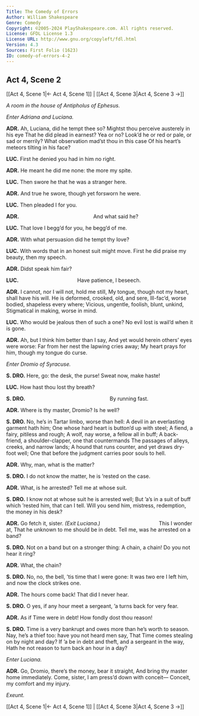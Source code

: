 ```yaml
---
Title: The Comedy of Errors
Author: William Shakespeare
Genre: Comedy
Copyright: ©2005-2024 PlayShakespeare.com. All rights reserved.
License: GFDL License 1.3
License URL: http://www.gnu.org/copyleft/fdl.html
Version: 4.3
Sources: First Folio (1623)
ID: comedy-of-errors-4-2
---
```


## Act 4, Scene 2
[[Act 4, Scene 1|← Act 4, Scene 1]] | [[Act 4, Scene 3|Act 4, Scene 3 →]]

*A room in the house of Antipholus of Ephesus.*

*Enter Adriana and Luciana.*

**ADR.**
Ah, Luciana, did he tempt thee so?
Mightst thou perceive austerely in his eye
That he did plead in earnest? Yea or no?
Look’d he or red or pale, or sad or merrily?
What observation mad’st thou in this case
Of his heart’s meteors tilting in his face?

**LUC.**
First he denied you had in him no right.

**ADR.**
He meant he did me none: the more my spite.

**LUC.**
Then swore he that he was a stranger here.

**ADR.**
And true he swore, though yet forsworn he were.

**LUC.**
Then pleaded I for you.

**ADR.**
              And what said he?

**LUC.**
That love I begg’d for you, he begg’d of me.

**ADR.**
With what persuasion did he tempt thy love?

**LUC.**
With words that in an honest suit might move.
First he did praise my beauty, then my speech.

**ADR.**
Didst speak him fair?

**LUC.**
           Have patience, I beseech.

**ADR.**
I cannot, nor I will not, hold me still,
My tongue, though not my heart, shall have his will.
He is deformed, crooked, old, and sere,
Ill-fac’d, worse bodied, shapeless every where;
Vicious, ungentle, foolish, blunt, unkind,
Stigmatical in making, worse in mind.

**LUC.**
Who would be jealous then of such a one?
No evil lost is wail’d when it is gone.

**ADR.**
Ah, but I think him better than I say,
And yet would herein others’ eyes were worse:
Far from her nest the lapwing cries away;
My heart prays for him, though my tongue do curse.

*Enter Dromio of Syracuse.*

**S. DRO.**
Here, go: the desk, the purse! Sweat now, make haste!

**LUC.**
How hast thou lost thy breath?

**S. DRO.**
                By running fast.

**ADR.**
Where is thy master, Dromio? Is he well?

**S. DRO.**
No, he’s in Tartar limbo, worse than hell:
A devil in an everlasting garment hath him;
One whose hard heart is button’d up with steel;
A fiend, a fairy, pitiless and rough;
A wolf, nay worse, a fellow all in buff;
A back-friend, a shoulder-clapper, one that countermands
The passages of alleys, creeks, and narrow lands;
A hound that runs counter, and yet draws dry-foot well;
One that before the judgment carries poor souls to hell.

**ADR.**
Why, man, what is the matter?

**S. DRO.**
I do not know the matter, he is ’rested on the case.

**ADR.**
What, is he arrested? Tell me at whose suit.

**S. DRO.**
I know not at whose suit he is arrested well;
But ’a’s in a suit of buff which ’rested him, that can I tell.
Will you send him, mistress, redemption, the money in his desk?

**ADR.**
Go fetch it, sister.
*(Exit Luciana.)*
           This I wonder at,
That he unknown to me should be in debt.
Tell me, was he arrested on a band?

**S. DRO.**
Not on a band but on a stronger thing:
A chain, a chain! Do you not hear it ring?

**ADR.**
What, the chain?

**S. DRO.**
No, no, the bell, ’tis time that I were gone:
It was two ere I left him, and now the clock strikes one.

**ADR.**
The hours come back! That did I never hear.

**S. DRO.**
O yes, if any hour meet a sergeant, ’a turns back for very fear.

**ADR.**
As if Time were in debt! How fondly dost thou reason!

**S. DRO.**
Time is a very bankrupt and owes more than he’s worth to season.
Nay, he’s a thief too: have you not heard men say,
That Time comes stealing on by night and day?
If ’a be in debt and theft, and a sergeant in the way,
Hath he not reason to turn back an hour in a day?

*Enter Luciana.*

**ADR.**
Go, Dromio, there’s the money, bear it straight,
And bring thy master home immediately.
Come, sister, I am press’d down with conceit⁠—
Conceit, my comfort and my injury.

*Exeunt.*

[[Act 4, Scene 1|← Act 4, Scene 1]] | [[Act 4, Scene 3|Act 4, Scene 3 →]]